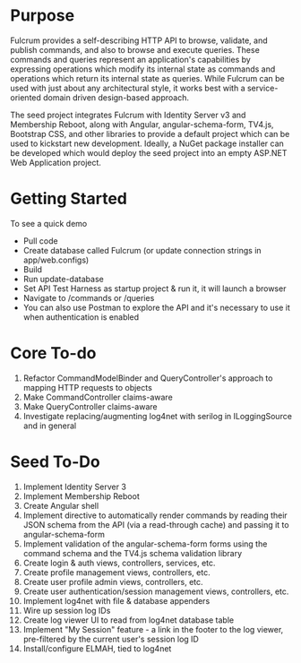 Purpose
======

Fulcrum provides a self-describing HTTP API to browse, validate, and publish commands, and also to browse and execute queries. These commands and queries represent an application's capabilities by expressing operations which modify its internal state as commands and operations which return its internal state as queries. While Fulcrum can be used with just about any architectural style, it works best with a service-oriented domain driven design-based approach. 

The seed project integrates Fulcrum with Identity Server v3 and Membership Reboot, along with Angular, angular-schema-form, TV4.js, Bootstrap CSS, and other libraries to provide a default project which can be used to kickstart new development. Ideally, a NuGet package installer can be developed which would deploy the seed project into an empty ASP.NET Web Application project.

Getting Started
=======

To see a quick demo

* Pull code
* Create database called Fulcrum (or update connection strings in app/web.configs)
* Build
* Run update-database
* Set API Test Harness as startup project & run it, it will launch a browser
* Navigate to /commands or /queries
* You can also use Postman to explore the API and it's necessary to use it when authentication is enabled

Core To-do
=======
1. Refactor CommandModelBinder and QueryController's approach to mapping HTTP requests to objects
1. Make CommandController claims-aware
1. Make QueryController claims-aware
1. Investigate replacing/augmenting log4net with serilog in ILoggingSource and in general

Seed To-Do
=========
1. Implement Identity Server 3 
1. Implement Membership Reboot
2. Create Angular shell
3. Implement directive to automatically render commands by reading their JSON schema from the API (via a read-through cache) and passing it to angular-schema-form
4. Implement validation of the angular-schema-form forms using the command schema and the TV4.js schema validation library
1. Create login & auth views, controllers, services, etc.
1. Create profile management views, controllers, etc.
1. Create user profile admin views, controllers, etc.
2. Create user authentication/session management views, controllers, etc.
1. Implement log4net with file & database appenders
2. Wire up session log IDs
1. Create log viewer UI to read from log4net database table
2. Implement "My Session" feature - a link in the footer to the log viewer, pre-filtered by the current user's session log ID
1. Install/configure ELMAH, tied to log4net

